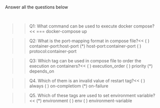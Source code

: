 Answer all the questions below

<br/>


>>Q1: What command can be used to execute docker compose?<<
=== docker-compose up

>>Q2: What is the port-mapping format in compose file?<<
( ) container-port:host-port
(*) host-port:container-port
( ) protocol:container-port

>>Q3: Which tag can be used in compose file to order the execution on containers?<<
( ) execution_order
( ) priority 
(*) depends_on

>>Q4. Which of them is an invalid value of restart tag?<< 
( ) always
( ) on-completiom
(*) on-failure

>>Q5. Which of these tags are used to set environment variable?<<
(*) environment
( ) env
( ) environment-variable

